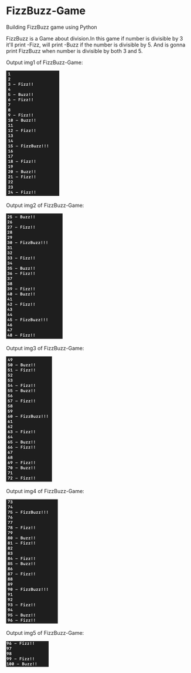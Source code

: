 # FizzBuzz-Game
Building FizzBuzz game using Python 

FizzBuzz is a Game about division.In this game if number is divisible by 3 it'll print -Fizz, 
will print -Buzz if the number is divisible by 5. 
And is gonna print FizzBuzz when number is divisible by both 3 and 5.

Output img1 of FizzBuzz-Game:

![](https://raw.githubusercontent.com/doctor-rutvik14/FizzBuzz-Game/master/images/O%3AP%20img1.png)

Output img2 of FizzBuzz-Game:

![](https://raw.githubusercontent.com/doctor-rutvik14/FizzBuzz-Game/master/images/O%3AP%20img2.png)

Output img3 of FizzBuzz-Game:

![](https://raw.githubusercontent.com/doctor-rutvik14/FizzBuzz-Game/master/images/O%3AP%20img3.png)

Output img4 of FizzBuzz-Game:

![](https://raw.githubusercontent.com/doctor-rutvik14/FizzBuzz-Game/master/images/O%3AP%20img4.png)

Output img5 of FizzBuzz-Game:

![Output img5 of FizzBuzz-Game](https://raw.githubusercontent.com/doctor-rutvik14/FizzBuzz-Game/master/images/O%3AP%20img5.png)
